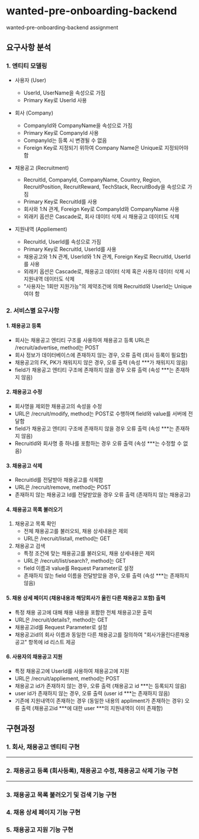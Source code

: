 # wanted-pre-onboarding-backend
wanted-pre-onboarding-backend assignment

## 요구사항 분석

### 1. 엔티티 모델링
 * 사용자 (User)
   - UserId, UserName을 속성으로 가짐
   - Primary Key로 UserId 사용
 * 회사 (Company)
   - CompanyId와 CompanyName을 속성으로 가짐
   - Primary Key로 CompanyId 사용
   - CompanyId는 등록 시 변경될 수 없음
   - Foreign Key로 지정되기 위하여 Company Name은 Unique로 지정되어야 함
  
 * 채용공고 (Recruitment)
   - RecruitId, CompanyId, CompanyName, Country, Region, RecruitPosition, RecruitReward, TechStack, RecruitBody을 속성으로 가짐
   - Primary Key로 RecruitId를 사용
   - 회사와 1:N 관계, Foreign Key로 CompanyId와 CompanyName 사용
   - 외래키 옵션은 Cascade로, 회사 데이터 삭제 시 채용공고 데이터도 삭제
  
 * 지원내역 (Appliement)
   - RecruitId, UserId를 속성으로 가짐
   - Primary Key로 RecruitId, UserId를 사용
   - 채용공고와 1:N 관계, UserId와 1:N 관계, Foreign Key로 RecruitId, UserId를 사용
   - 외래키 옵션은 Cascade로, 채용공고 데이터 삭제 혹은 사용자 데이터 삭제 시 지원내역 데이터도 삭제
   - "사용자는 1회만 지원가능"의 제약조건에 의해 RecruitId와 UserId는 Unique여야 함
     
### 2. 서비스별 요구사항
   #### 1. 채용공고 등록
   - 회사는 채용공고 엔티티 구조를 사용하여 채용공고 등록
        URL은 /recruit/advertise, method는 POST
   - 회사 정보가 데이터베이스에 존재하지 않는 경우, 오류 출력 (회사 등록이 필요함)
   - 채용공고의 FK, PK가 채워지지 않은 경우, 오류 출력 (속성 ***가 채워지지 않음)
   - field가 채용공고 엔티티 구조에 존재하지 않을 경우 오류 출력 (속성 ***는 존재하지 않음)
   #### 2. 채용공고 수정
   - 회사명을 제외한 채용공고의 속성을 수정
   - URL은 /recruit/modify, method는 POST로 수행하며 field와 value를 서버에 전달함
   - field가 채용공고 엔티티 구조에 존재하지 않을 경우 오류 출력 (속성 ***는 존재하지 않음)
   - RecruitId와 회사명 중 하나를 포함하는 경우 오류 출력 (속성 ***는 수정할 수 없음)
   #### 3. 채용공고 삭제
   - RecruitId를 전달받아 채용공고를 삭제함
   - URL은 /recruit/remove, method는 POST
   - 존재하지 않는 채용공고 Id를 전달받았을 경우 오류 출력 (존재하지 않는 채용공고)
   #### 4. 채용공고 목록 불러오기
   1. 채용공고 목록 확인
       - 전체 채용공고를 불러오되, 채용 상세내용은 제외
       - URL은 /recruit/listall, method는 GET 
   2. 채용공고 검색
       - 특정 조건에 맞는 채용공고를 불러오되, 채용 상세내용은 제외
       - URL은 /recruit/list/search?, method는 GET
       - field 이름과 value를 Request Parameter로 설정
       - 존재하지 않는 field 이름을 전달받았을 경우, 오류 출력 (속성 ***는 존재하지 않음)
   #### 5. 채용 상세 페이지 (채용내용과 해당회사가 올린 다른 채용공고 포함) 출력   
   - 특정 채용 공고에 대해 채용 내용을 포함한 전체 채용공고문 출력
   - URL은 /recruit/details?, method는 GET
   - 채용공고id를 Request Parameter로 설정
   - 채용공고id의 회사 이름과 동일한 다른 채용공고를 질의하여 "회사가올린다른채용공고" 항목에 id 리스트 제공
   #### 6. 사용자의 채용공고 지원
   - 특정 채용공고에 UserId를 사용하여 채용공고에 지원
   - URL은 /recruit/appliement, method는 POST
   - 채용공고 id가 존재하지 않는 경우, 오류 출력 (채용공고 id ***는 등록되지 않음)
   - user id가 존재하지 않는 경우, 오류 출력 (user id ***는 존재하지 않음)
   - 기존에 지원내역이 존재하는 경우 (동일한 내용의 appliment가 존재하는 경우) 오류 출력 (채용공고id ***에 대한 user ***의 지원내역이 이미 존재함)
## 구현과정

### 1. 회사, 채용공고 엔티티 구현
----
### 2. 채용공고 등록 (회사등록), 채용공고 수정, 채용공고 삭제 기능 구현
----
### 3. 채용공고 목록 불러오기 및 검색 기능 구현
### 4. 채용 상세 페이지 기능 구현
### 5. 채용공고 지원 기능 구현

